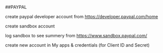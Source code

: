 ##PAYPAL

create paypal developer account from https://developer.paypal.com/home

create sandbox account

log sandbox to see summery from https://www.sandbox.paypal.com/

create new account in My apps & credentials (for Client ID and Secret)